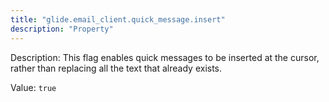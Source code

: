 ```yaml
---
title: "glide.email_client.quick_message.insert"
description: "Property"
---
```


Description: This flag enables quick messages to be inserted at the cursor, rather than replacing all the text that already exists.

Value: `true`